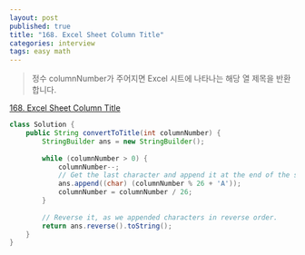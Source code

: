```yaml
---
layout: post
published: true
title: "168. Excel Sheet Column Title"
categories: interview
tags: easy math
---
```


> 정수 columnNumber가 주어지면 Excel 시트에 나타나는 해당 열 제목을 반환합니다.

[168. Excel Sheet Column Title](https://leetcode.com/problems/excel-sheet-column-title/)

```java
class Solution {
    public String convertToTitle(int columnNumber) {
        StringBuilder ans = new StringBuilder();
        
        while (columnNumber > 0) {
            columnNumber--;
            // Get the last character and append it at the end of the string.
            ans.append((char) (columnNumber % 26 + 'A'));
            columnNumber = columnNumber / 26;
        }
        
        // Reverse it, as we appended characters in reverse order.
        return ans.reverse().toString();
    }
}
```